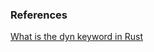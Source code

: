 
### References

[What is the dyn keyword in Rust](https://www.educative.io/answers/what-is-the-dyn-keyword-in-rust)